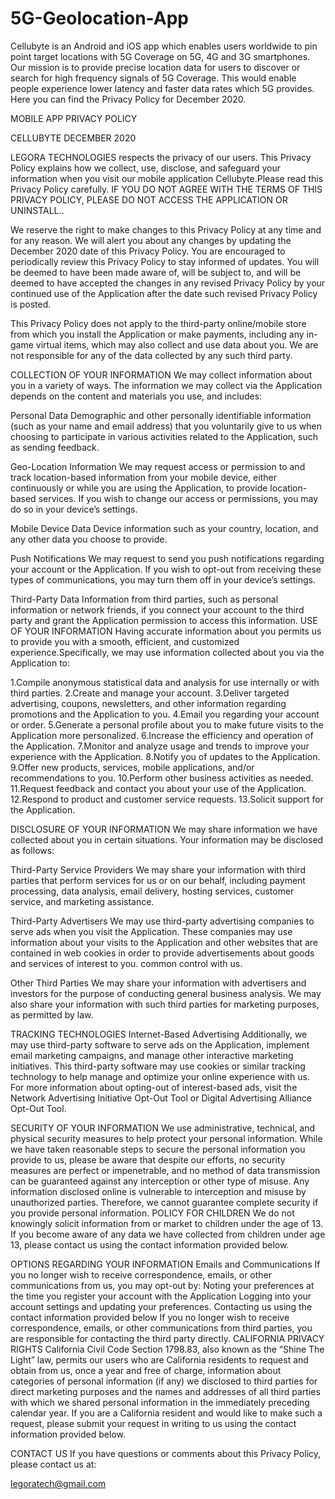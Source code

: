 # 5G-Geolocation-App
Cellubyte is an Android and iOS app which enables users worldwide to pin point target locations with 5G Coverage on 5G, 4G and 3G smartphones.
Our mission is to provide precise location data for users to discover or search for high frequency signals of 5G Coverage. 
This would enable people experience lower latency and faster data rates which 5G provides. Here you can find the Privacy Policy for December 2020.

MOBILE APP PRIVACY POLICY 

CELLUBYTE
DECEMBER 2020

LEGORA TECHNOLOGIES respects the privacy of our users. This Privacy Policy explains how we collect, use, disclose, and safeguard your information when you visit our mobile application Cellubyte.Please read this Privacy Policy carefully.  IF YOU DO NOT AGREE WITH THE TERMS OF THIS PRIVACY POLICY, PLEASE DO NOT ACCESS THE APPLICATION OR UNINSTALL.. 

We reserve the right to make changes to this Privacy Policy at any time and for any reason.  We will alert you about any changes by updating the December 2020 date of this Privacy Policy.  You are encouraged to periodically review this Privacy Policy to stay informed of updates. You will be deemed to have been made aware of, will be subject to, and will be deemed to have accepted the changes in any revised Privacy Policy by your continued use of the Application after the date such revised Privacy Policy is posted.  

This Privacy Policy does not apply to the third-party online/mobile store from which you install the Application or make payments, including any in-game virtual items, which may also collect and use data about you.  We are not responsible for any of the data collected by any such third party. 

COLLECTION OF YOUR INFORMATION
We may collect information about you in a variety of ways.  The information we may collect via the Application depends on the content and materials you use, and includes:  

Personal Data 
Demographic and other personally identifiable information (such as your name and email address) that you voluntarily give to us when choosing to participate in various activities related to the Application, such as sending feedback.

Geo-Location Information 
We may request access or permission to and track location-based information from your mobile device, either continuously or while you are using the Application, to provide location-based services. If you wish to change our access or permissions, you may do so in your device’s settings.

Mobile Device Data 
Device information such as your country, location, and any other data you choose to provide.

Push Notifications 
We may request to send you push notifications regarding your account or the Application. If you wish to opt-out from receiving these types of communications, you may turn them off in your device’s settings.

Third-Party Data 
Information from third parties, such as personal information or network friends, if you connect your account to the third party and grant the Application permission to access this information.
USE OF YOUR INFORMATION
Having accurate information about you permits us to provide you with a smooth, efficient, and customized experience.Specifically, we may use information collected about you via the Application to: 

1.Compile anonymous statistical data and analysis for use internally or with third parties. 
2.Create and manage your account.
3.Deliver targeted advertising, coupons, newsletters, and other information regarding promotions and the Application to you. 
4.Email you regarding your account or order.
5.Generate a personal profile about you to make future visits to the Application more personalized.
6.Increase the efficiency and operation of the Application.
7.Monitor and analyze usage and trends to improve your experience with the Application.
8.Notify you of updates to the Application.
9.Offer new products, services, mobile applications, and/or recommendations to you.
10.Perform other business activities as needed.
11.Request feedback and contact you about your use of the Application. 
12.Respond to product and customer service requests.
13.Solicit support for the Application.

DISCLOSURE OF YOUR INFORMATION
We may share information we have collected about you in certain situations. Your information may be disclosed as follows: 


Third-Party Service Providers 
We may share your information with third parties that perform services for us or on our behalf, including payment processing, data analysis, email delivery, hosting services, customer service, and marketing assistance.  

Third-Party Advertisers 
We may use third-party advertising companies to serve ads when you visit the Application. These companies may use information about your visits to the Application and other websites that are contained in web cookies in order to provide advertisements about goods and services of interest to you. 
common control with us.

Other Third Parties
We may share your information with advertisers and investors for the purpose of conducting general business analysis. We may also share your information with such third parties for marketing purposes, as permitted by law. 

TRACKING TECHNOLOGIES
Internet-Based Advertising
Additionally, we may use third-party software to serve ads on the Application, implement email marketing campaigns, and manage other interactive marketing initiatives.  This third-party software may use cookies or similar tracking technology to help manage and optimize your online experience with us.  For more information about opting-out of interest-based ads, visit the Network Advertising Initiative Opt-Out Tool or Digital Advertising Alliance Opt-Out Tool.

SECURITY OF YOUR INFORMATION
We use administrative, technical, and physical security measures to help protect your personal information.  While we have taken reasonable steps to secure the personal information you provide to us, please be aware that despite our efforts, no security measures are perfect or impenetrable, and no method of data transmission can be guaranteed against any interception or other type of misuse.  Any information disclosed online is vulnerable to interception and misuse by unauthorized parties.  Therefore, we cannot guarantee complete security if you provide personal information.
POLICY FOR CHILDREN
We do not knowingly solicit information from or market to children under the age of 13. If you become aware of any data we have collected from children under age 13, please contact us using the contact information provided below. 
  
OPTIONS REGARDING YOUR INFORMATION
Emails and Communications
If you no longer wish to receive correspondence, emails, or other communications from us, you may opt-out by:
Noting your preferences at the time you register your account with the Application
Logging into your account settings and updating your preferences.
Contacting us using the contact information provided below
If you no longer wish to receive correspondence, emails, or other communications from third parties, you are responsible for contacting the third party directly. 
CALIFORNIA PRIVACY RIGHTS
California Civil Code Section 1798.83, also known as the “Shine The Light” law, permits our users who are California residents to request and obtain from us, once a year and free of charge, information about categories of personal information (if any) we disclosed to third parties for direct marketing purposes and the names and addresses of all third parties with which we shared personal information in the immediately preceding calendar year. If you are a California resident and would like to make such a request, please submit your request in writing to us using the contact information provided below.

CONTACT US
If you have questions or comments about this Privacy Policy, please contact us at:

legoratech@gmail.com                                                                                                                            

